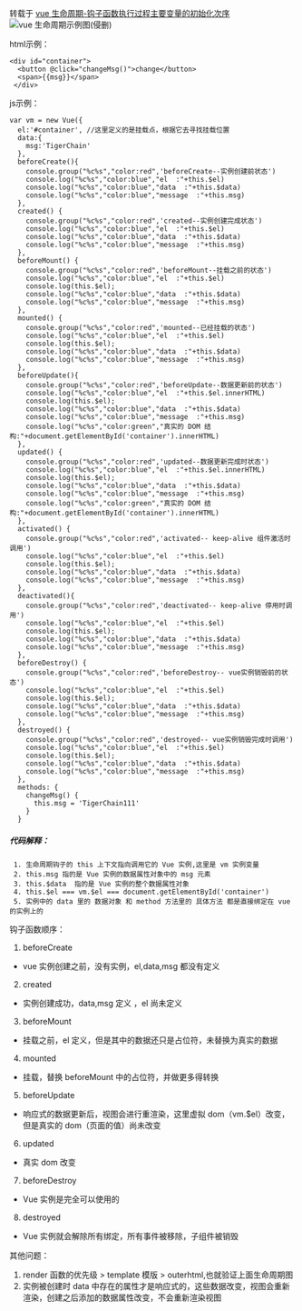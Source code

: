 转载于 [ vue 生命周期-钩子函数执行过程主要变量的初始化次序](https://www.jianshu.com/p/0d50ea1cef93?utm_source=oschina-app)  
![ vue 生命周期示例图(侵删)](https://cn.vuejs.org/images/lifecycle.png)  

  
html示例： 
```
<div id="container">
  <button @click="changeMsg()">change</button>
  <span>{{msg}}</span>
 </div>
```
js示例：  
```
var vm = new Vue({
  el:'#container', //这里定义的是挂载点，根据它去寻找挂载位置
  data:{
    msg:'TigerChain'
  },
  beforeCreate(){
    console.group("%c%s","color:red",'beforeCreate--实例创建前状态')
    console.log("%c%s","color:blue","el  :"+this.$el)
    console.log("%c%s","color:blue","data  :"+this.$data)
    console.log("%c%s","color:blue","message  :"+this.msg)
  },
  created() {
    console.group("%c%s","color:red",'created--实例创建完成状态')
    console.log("%c%s","color:blue","el  :"+this.$el)
    console.log("%c%s","color:blue","data  :"+this.$data)
    console.log("%c%s","color:blue","message  :"+this.msg)
  },
  beforeMount() {
    console.group("%c%s","color:red",'beforeMount--挂载之前的状态')
    console.log("%c%s","color:blue","el  :"+this.$el)
    console.log(this.$el);
    console.log("%c%s","color:blue","data  :"+this.$data)
    console.log("%c%s","color:blue","message  :"+this.msg)
  },
  mounted() {
    console.group("%c%s","color:red",'mounted--已经挂载的状态')
    console.log("%c%s","color:blue","el  :"+this.$el)
    console.log(this.$el);
    console.log("%c%s","color:blue","data  :"+this.$data)
    console.log("%c%s","color:blue","message  :"+this.msg)
  },
  beforeUpdate(){
    console.group("%c%s","color:red",'beforeUpdate--数据更新前的状态')
    console.log("%c%s","color:blue","el  :"+this.$el.innerHTML)
    console.log(this.$el);
    console.log("%c%s","color:blue","data  :"+this.$data)
    console.log("%c%s","color:blue","message  :"+this.msg)
    console.log("%c%s","color:green","真实的 DOM 结构:"+document.getElementById('container').innerHTML)
  },
  updated() {
    console.group("%c%s","color:red",'updated--数据更新完成时状态')
    console.log("%c%s","color:blue","el  :"+this.$el.innerHTML)
    console.log(this.$el);
    console.log("%c%s","color:blue","data  :"+this.$data)
    console.log("%c%s","color:blue","message  :"+this.msg)
    console.log("%c%s","color:green","真实的 DOM 结构:"+document.getElementById('container').innerHTML)
  },
  activated() {
    console.group("%c%s","color:red",'activated-- keep-alive 组件激活时调用')
    console.log("%c%s","color:blue","el  :"+this.$el)
    console.log(this.$el);
    console.log("%c%s","color:blue","data  :"+this.$data)
    console.log("%c%s","color:blue","message  :"+this.msg)
  },
  deactivated(){
    console.group("%c%s","color:red",'deactivated-- keep-alive 停用时调用')
    console.log("%c%s","color:blue","el  :"+this.$el)
    console.log(this.$el);
    console.log("%c%s","color:blue","data  :"+this.$data)
    console.log("%c%s","color:blue","message  :"+this.msg)
  },
  beforeDestroy() {
    console.group("%c%s","color:red",'beforeDestroy-- vue实例销毁前的状态')
    console.log("%c%s","color:blue","el  :"+this.$el)
    console.log(this.$el);
    console.log("%c%s","color:blue","data  :"+this.$data)
    console.log("%c%s","color:blue","message  :"+this.msg)
  },
  destroyed() {
    console.group("%c%s","color:red",'destroyed-- vue实例销毁完成时调用')
    console.log("%c%s","color:blue","el  :"+this.$el)
    console.log(this.$el);
    console.log("%c%s","color:blue","data  :"+this.$data)
    console.log("%c%s","color:blue","message  :"+this.msg)
  },
  methods: {
    changeMsg() {
      this.msg = 'TigerChain111'
    }
  }
```
##### 代码解释：
```
 1. 生命周期钩子的 this 上下文指向调用它的 Vue 实例,这里是 vm 实例变量
 2. this.msg 指的是 Vue 实例的数据属性对象中的 msg 元素
 3. this.$data  指的是 Vue 实例的整个数据属性对象
 4. this.$el === vm.$el === document.getElementById('container')
 5. 实例中的 data 里的 数据对象 和 method 方法里的 具体方法 都是直接绑定在 vue 的实例上的
```

钩子函数顺序：  
1. beforeCreate  
+ vue 实例创建之前，没有实例，el,data,msg 都没有定义 
2. created  
- 实例创建成功，data,msg 定义 ，el 尚未定义  
3. beforeMount
+ 挂载之前，el 定义，但是其中的数据还只是占位符，未替换为真实的数据  
4. mounted  
- 挂载，替换 beforeMount 中的占位符，并做更多得转换  
5. beforeUpdate  
+ 响应式的数据更新后，视图会进行重渲染，这里虚拟 dom（vm.$el）改变，但是真实的 dom（页面的值）尚未改变  
6. updated  
- 真实 dom 改变  
7. beforeDestroy  
+ Vue 实例是完全可以使用的  
8. destroyed  
- Vue 实例就会解除所有绑定，所有事件被移除，子组件被销毁
  
其他问题：
1. render 函数的优先级 > template 模版 > outerhtml,也就验证上面生命周期图
2. 实例被创建时 data 中存在的属性才是响应式的，这些数据改变，视图会重新渲染，创建之后添加的数据属性改变，不会重新渲染视图
